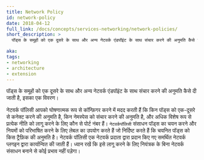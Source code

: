 ```yaml
---
title: Network Policy
id: network-policy
date: 2018-04-12
full_link: /docs/concepts/services-networking/network-policies/
short_description: >
  पॉड्स के समूहों को एक दूसरे के साथ और अन्य नेटवर्क एंडपॉइंट के साथ संचार करने की अनुमति कैसे दी जाती है, इसका एक विवरण।

aka: 
tags:
- networking
- architecture
- extension
---
```

 पॉड्स के समूहों को एक दूसरे के साथ और अन्य नेटवर्क एंडपॉइंट के साथ संचार करने की अनुमति कैसे दी जाती है, इसका एक विवरण।

<!--more--> 

नेटवर्क पॉलिसी आपको घोषणात्मक रूप से कॉन्फ़िगर करने में मदद करती हैं कि किन पॉड्स को एक-दूसरे से कनेक्ट करने की अनुमति है, किन नेमस्पेस को संचार करने की अनुमति है, और अधिक विशेष रूप से प्रत्येक नीति को लागू करने के लिए कौन से पोर्ट नंबर हैं। `नेटवर्कपॉलिसी` संसाधन पॉड्स का चयन करने और नियमों को परिभाषित करने के लिए लेबल का उपयोग करते हैं जो निर्दिष्ट करते हैं कि चयनित पॉड्स को किस ट्रैफ़िक की अनुमति है। नेटवर्क पॉलिसी एक नेटवर्क प्रदाता द्वारा प्रदान किए गए समर्थित नेटवर्क प्लगइन द्वारा कार्यान्वित की जाती हैं। ध्यान रखें कि इसे लागू करने के लिए नियंत्रक के बिना नेटवर्क संसाधन बनाने से कोई प्रभाव नहीं पड़ेगा।
